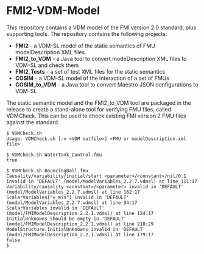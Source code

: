 # FMI2-VDM-Model

This repository contains a VDM model of the FMI version 2.0 standard, plus supporting tools. The repository contains the following projects:

* **FMI2** - a VDM-SL model of the static semantics of FMU modelDescription XML files
* **FMI2_to_VDM** - a Java tool to convert modeDescription XML files to VDM-SL and check them
* **FMI2_Tests** - a set of test XML files for the static semantics
* **COSIM** - a VDM-SL model of the interaction of a set of FMUs
* **COSIM_to_VDM** - a Java tool to convert Maestro JSON configurations to VDM-SL.

The static semantic model and the FMI2_to_VDM tool are packaged in the release to create a stand-alone tool for verifying FMU files, called VDMCheck. This can be used to check existing FMI version 2 FMU files against the standard.

```
$ VDMCheck.sh
Usage: VDMCheck.sh [-v <VDM outfile>] <FMU or modelDescription.xml file>

$ VDMCheck.sh WaterTank_Control.fmu
true

$ VDMCheck.sh BouncingBall.fmu
Causality/variability/initial/start <parameter>/<constant>/nil/0.1 invalid in 'DEFAULT' (model/ModelVariables_2.2.7.vdmsl) at line 111:17
Variability/causality <constant>/<parameter> invalid in 'DEFAULT' (model/ModelVariables_2.2.7.vdmsl) at line 162:17
ScalarVariables["v_min"] invalid in 'DEFAULT' (model/ModelVariables_2.2.7.vdmsl) at line 94:17
ScalarVariables invalid in 'DEFAULT' (model/FMIModelDescription_2.2.1.vdmsl) at line 124:17
InitialUnknowns should be empty in 'DEFAULT' (model/FMIModelDescription_2.2.1.vdmsl) at line 218:29
ModelStructure.InitialUnknowns invalid in 'DEFAULT' (model/FMIModelDescription_2.2.1.vdmsl) at line 179:17
false
$
```
